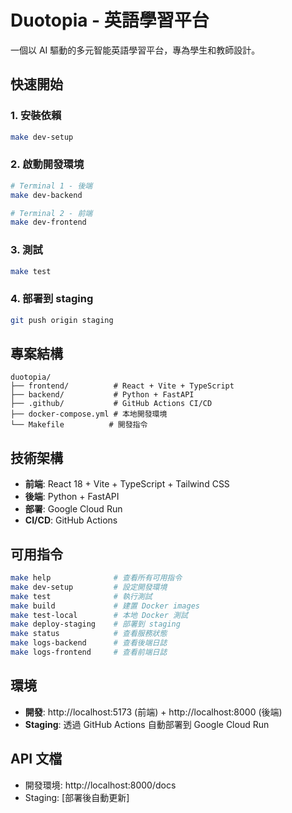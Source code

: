 # Duotopia - 英語學習平台

一個以 AI 驅動的多元智能英語學習平台，專為學生和教師設計。

## 快速開始

### 1. 安裝依賴
```bash
make dev-setup
```

### 2. 啟動開發環境
```bash
# Terminal 1 - 後端
make dev-backend

# Terminal 2 - 前端
make dev-frontend
```

### 3. 測試
```bash
make test
```

### 4. 部署到 staging
```bash
git push origin staging
```

## 專案結構

```
duotopia/
├── frontend/          # React + Vite + TypeScript
├── backend/           # Python + FastAPI
├── .github/           # GitHub Actions CI/CD
├── docker-compose.yml # 本地開發環境
└── Makefile          # 開發指令
```

## 技術架構

- **前端**: React 18 + Vite + TypeScript + Tailwind CSS
- **後端**: Python + FastAPI
- **部署**: Google Cloud Run
- **CI/CD**: GitHub Actions

## 可用指令

```bash
make help              # 查看所有可用指令
make dev-setup         # 設定開發環境
make test              # 執行測試
make build             # 建置 Docker images
make test-local        # 本地 Docker 測試
make deploy-staging    # 部署到 staging
make status            # 查看服務狀態
make logs-backend      # 查看後端日誌
make logs-frontend     # 查看前端日誌
```

## 環境

- **開發**: http://localhost:5173 (前端) + http://localhost:8000 (後端)
- **Staging**: 透過 GitHub Actions 自動部署到 Google Cloud Run

## API 文檔

- 開發環境: http://localhost:8000/docs
- Staging: [部署後自動更新]
